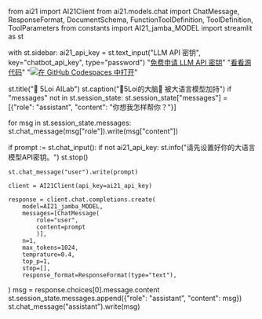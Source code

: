 from ai21 import AI21Client
from ai21.models.chat import ChatMessage, ResponseFormat, DocumentSchema, FunctionToolDefinition, ToolDefinition, ToolParameters
from constants import AI21_jamba_MODEL
import streamlit as st

with st.sidebar:
    ai21_api_key = st.text_input("LLM API 密钥", key="chatbot_api_key", type="password")
    "[免费申请 LLM API 密钥](https://studio.ai21.com/account/api-key)"
    "[看看源代码](https://github.com/wuloi/5loi-ailab/blob/main/Chatbot.py)"
    "[![在 GitHub Codespaces 中打开](https://github.com/codespaces/badge.svg)](https://codespaces.new/wuloi/5loi-ailab?quickstart=1)"

st.title("🌿 5Loi AILab")
st.caption("🐬5Loi的大脑🧠 被大语言模型加持")
if "messages" not in st.session_state:
    st.session_state["messages"] = [{"role": "assistant", "content": "你想我怎样帮你？"}]

for msg in st.session_state.messages:
    st.chat_message(msg["role"]).write(msg["content"])

if prompt := st.chat_input():
    if not ai21_api_key:
        st.info("请先设置好你的大语言模型API密钥。")
        st.stop()
        
    st.chat_message("user").write(prompt)
    
    client = AI21Client(api_key=ai21_api_key)
    
    response = client.chat.completions.create(
		model=AI21_jamba_MODEL,
		messages=[ChatMessage(
            role="user",
            content=prompt
            )],
		n=1,
		max_tokens=1024,
		temprature=0.4,
		top_p=1,
		stop=[],
		response_format=ResponseFormat(type="text"),
  )
    msg = response.choices[0].message.content
    st.session_state.messages.append({"role": "assistant", "content": msg})
    st.chat_message("assistant").write(msg)
